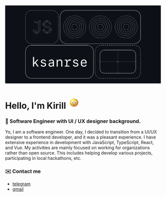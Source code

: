 ![ksanrse](https://github.com/ksanrse/ksanrse/blob/main/assets/ksanrse.png)

# Hello, I'm Kirill <img src="https://github.com/ksanrse/ksanrse/blob/main/assets/face.gif" height="40px">

### 🌱 Software Engineer with UI / UX designer background.

Yo, I am a software engineer. One day, I decided to transition from a UI/UX designer to a frontend developer, and it was a pleasant experience. I have extensive experience in development with JavaScript, TypeScript, React, and Vue. My activities are mainly focused on working for organizations rather than open source. This includes helping develop various projects, participating in local hackathons, etc.

<!-- ### 🔧 My Frequently Used Stack:
 <a href="https://www.w3.org/html/" target="_blank"> <img src="https://github.com/ksanrse/ksanrse/blob/main/assets/htmlicon.png" alt="html5" width="40" height="40"/> </a>
 <a href="https://www.w3schools.com/css/" target="_blank"> <img src="https://github.com/ksanrse/ksanrse/blob/main/assets/cssicon.png" alt="css3" width="40" height="40"/> </a>
 <a href="https://developer.mozilla.org/en-US/docs/Web/JavaScript" target="_blank"> <img src="https://github.com/ksanrse/ksanrse/blob/main/assets/javascripticon.png" alt="javascript" width="40" height="40"/> </a>
 <a href="https://www.figma.com/" target="_blank"> <img src="https://github.com/ksanrse/ksanrse/blob/main/assets/figmaicon.png" alt="figma" width="40" height="40"/> </a>
 <a href="https://www.adobe.com/in/products/illustrator.html" target="_blank"> <img src="https://github.com/ksanrse/ksanrse/blob/main/assets/illustratorlogo.png" alt="illustrator" width="40" height="40"/> </a>
 <a href="https://www.photoshop.com/en" target="_blank"> <img src="https://github.com/ksanrse/ksanrse/blob/main/assets/photoshopicon.png" alt="photoshop" width="40" height="40"/> </a> -->

### ✉️ Contact me

- [telegram](https://t.me/ksanrse)
- [gmail](mailto:ksanrse@gmail.com)